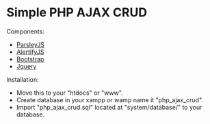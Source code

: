 Simple PHP AJAX CRUD
=========================

Components:
  * <a href="http://parsleyjs.org/">ParsleyJS</a>
  * <a href="https://alertifyjs.com/">AlertifyJS</a>
  * <a href="https://getbootstrap.com/">Bootstrap</a>
  * <a href="https://jquery.com/">Jquery</a>
  
Installation:
  * Move this to your "htdocs" or "www".
  * Create database in your xampp or wamp name it "php_ajax_crud".
  * Import "php_ajax_crud.sql" located at "system/database/" to your database.
